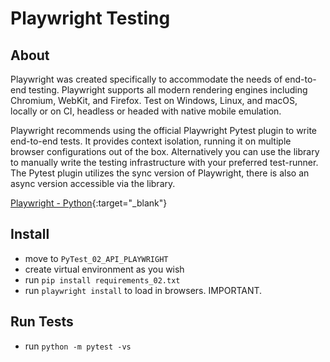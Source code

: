 # Playwright Testing

## About

Playwright was created specifically to accommodate the needs of end-to-end testing. Playwright supports all modern rendering engines including Chromium, WebKit, and Firefox. Test on Windows, Linux, and macOS, locally or on CI, headless or headed with native mobile emulation.

Playwright recommends using the official Playwright Pytest plugin to write end-to-end tests. It provides context isolation, running it on multiple browser configurations out of the box. Alternatively you can use the library to manually write the testing infrastructure with your preferred test-runner. The Pytest plugin utilizes the sync version of Playwright, there is also an async version accessible via the library.

[Playwright - Python](https://playwright.dev/python/){:target="_blank"}

## Install 

- move to `PyTest_02_API_PLAYWRIGHT` 
- create virtual environment as you wish
- run `pip install requirements_02.txt`
- run `playwright install` to load in browsers. IMPORTANT.

## Run Tests

- run `python -m pytest -vs`


